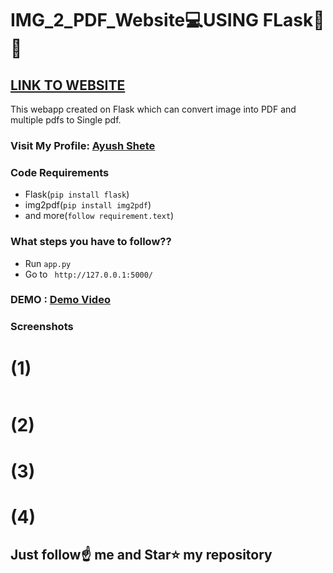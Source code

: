 # IMG_2_PDF_Website💻USING FLask🐍🐍
## [LINK TO WEBSITE](https://jpg2pdf-file-converter.herokuapp.com/)

This webapp created on Flask which can convert image into PDF and multiple pdfs to Single pdf.

### Visit My Profile: [Ayush Shete](https://in.linkedin.com/in/ayushshete)

### Code Requirements
- Flask(`pip install flask`)
- img2pdf(`pip install img2pdf`)
- and more(`follow requirement.text`)

### What steps you have to follow??

- Run `app.py`
- Go to ` http://127.0.0.1:5000/`

### DEMO : [Demo Video](https://www.linkedin.com/embed/feed/update/urn:li:ugcPost:6795355074357985280?compact=1)

### Screenshots <br>
# (1)
![]()
# (2)
# (3)
# (4)

## Just follow☝️ me and Star⭐ my repository 
